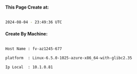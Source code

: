 
   
#### This Page Create at:

```bash

2024-08-04 - 23:49:36 UTC

```

#### Create By Machine:

```bash

Host Name : fv-az1245-677

platform  : Linux-6.5.0-1025-azure-x86_64-with-glibc2.35

Ip Local  : 10.1.0.81

```

